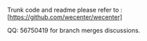 Trunk code and readme please refer to : [https://github.com/wecenter/wecenter]QQ: 56750419 for branch merges discussions.